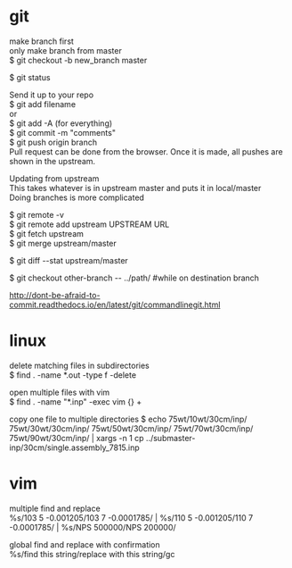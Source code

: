 # git
make branch first  
only make branch from master  
$ git checkout -b new_branch master  

$ git status

Send it up to your repo  
$ git add filename  
or  
$ git add -A (for everything)  
$ git commit -m "comments"  
$ git push origin branch  
Pull request can be done from the browser. Once it is made, all pushes are shown in the upstream.  

Updating from upstream  
This takes whatever is in upstream master and puts it in local/master  
Doing branches is more complicated  

$ git remote -v  
$ git remote add upstream UPSTREAM URL   
$ git fetch upstream  
$ git merge upstream/master  

$ git diff --stat upstream/master  

$ git checkout other-branch -- ../path/ #while on destination branch  

http://dont-be-afraid-to-commit.readthedocs.io/en/latest/git/commandlinegit.html  

# linux
delete matching files in subdirectories  
$ find . -name \*.out -type f -delete

open multiple files with vim  
$ find . -name "*.inp" -exec vim {} +

copy one file to multiple directories
$ echo 75wt/10wt/30cm/inp/ 75wt/30wt/30cm/inp/ 75wt/50wt/30cm/inp/ 75wt/70wt/30cm/inp/ 75wt/90wt/30cm/inp/ | xargs -n 1 cp ../submaster-inp/30cm/single.assembly_7815.inp

# vim
multiple find and replace  
%s/103    5 -0.001205/103    7 -0.0001785/ | %s/110    5 -0.001205/110    7 -0.0001785/ | %s/NPS    500000/NPS    200000/

global find and replace with confirmation  
%s/find this string/replace with this string/gc

